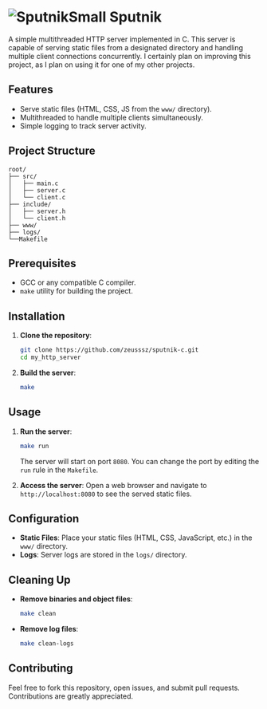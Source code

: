 # ![SputnikSmall](https://github.com/user-attachments/assets/32b78cb6-433c-4a0f-8c1f-520a1cf688fe) Sputnik

A simple multithreaded HTTP server implemented in C. This server is capable of serving static files from a designated directory and handling multiple client connections concurrently. 
I certainly plan on improving this project, as I plan on using it for one of my other projects.

## Features

- Serve static files (HTML, CSS, JS from the `www/` directory).
- Multithreaded to handle multiple clients simultaneously.
- Simple logging to track server activity.

## Project Structure

```
root/
├── src/
│   ├── main.c
│   ├── server.c
│   └── client.c
├── include/
│   ├── server.h
│   └── client.h
├── www/
├── logs/
└──Makefile
```

## Prerequisites

- GCC or any compatible C compiler.
- `make` utility for building the project.

## Installation

1. **Clone the repository**:
   ```bash
   git clone https://github.com/zeusssz/sputnik-c.git
   cd my_http_server
   ```

2. **Build the server**:
   ```bash
   make
   ```

## Usage

1. **Run the server**:
   ```bash
   make run
   ```

   The server will start on port `8080`. You can change the port by editing the `run` rule in the `Makefile`.

2. **Access the server**:
   Open a web browser and navigate to `http://localhost:8080` to see the served static files.

## Configuration

- **Static Files**: Place your static files (HTML, CSS, JavaScript, etc.) in the `www/` directory.
- **Logs**: Server logs are stored in the `logs/` directory.

## Cleaning Up

- **Remove binaries and object files**:
  ```bash
  make clean
  ```

- **Remove log files**:
  ```bash
  make clean-logs
  ```

## Contributing

Feel free to fork this repository, open issues, and submit pull requests. Contributions are greatly appreciated.
